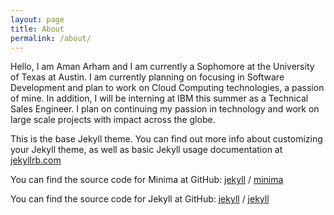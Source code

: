 ```yaml
---
layout: page
title: About
permalink: /about/
---
```


Hello, I am Aman Arham and I am currently a Sophomore at the University of Texas at Austin. I am currently planning on focusing in Software Development and plan to work on Cloud Computing technologies, a passion of mine. In addition, I will be interning at IBM this summer as a Technical Sales Engineer. I plan on continuing my passion in technology and work on large scale projects with impact across the globe.

This is the base Jekyll theme. You can find out more info about customizing your Jekyll theme, as well as basic Jekyll usage documentation at [jekyllrb.com](https://jekyllrb.com/)

You can find the source code for Minima at GitHub:
[jekyll][jekyll-organization] /
[minima](https://github.com/jekyll/minima)

You can find the source code for Jekyll at GitHub:
[jekyll][jekyll-organization] /
[jekyll](https://github.com/jekyll/jekyll)


[jekyll-organization]: https://github.com/jekyll
